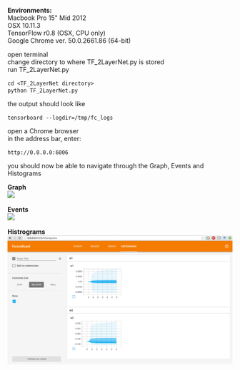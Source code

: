 **Environments:**  
Macbook Pro 15" Mid 2012  
OSX 10.11.3  
TensorFlow r0.8 (OSX, CPU only)  
Google Chrome ver. 50.0.2661.86 (64-bit)  
  
open terminal  
change directory to where TF_2LayerNet.py is stored  
run TF_2LayerNet.py  
```
cd <TF_2LayerNet directory>  
python TF_2LayerNet.py  
```
the output should look like  

```
tensorboard --logdir=/tmp/fc_logs    
```

open a Chrome browser  
in the address bar, enter:  

```
http://0.0.0.0:6006  
```
you should now be able to navigate through the Graph, Events and Histograms  
  
**Graph**  
<img src="https://github.com/kyeokabe/notes/blob/master/pics/TF_2LayerNet_Graphs.png" width="850">  
  
**Events**  
<img src="https://github.com/kyeokabe/notes/blob/master/pics/TF_2LayerNet_Events.png" width="850">  
  
**Histrograms**  
<img src="https://github.com/kyeokabe/VNC-memos/blob/master/pics/TF_2LayerNet_Histrograms.png" width="850">  
